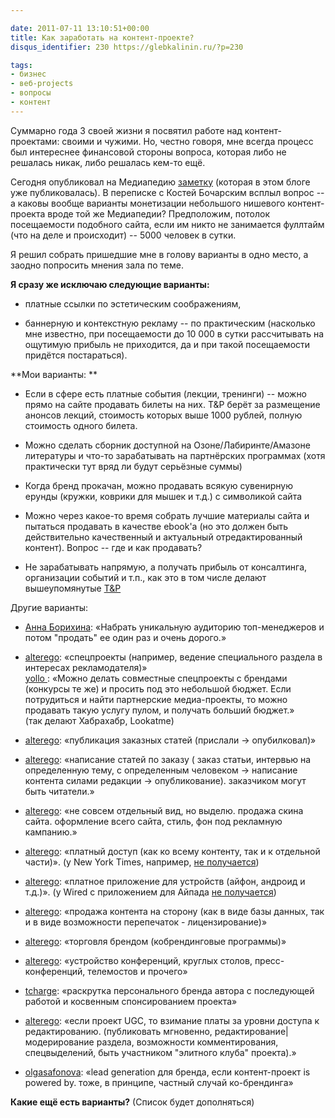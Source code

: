 ```yaml
---

date: 2011-07-11 13:10:51+00:00
title: Как заработать на контент-проекте?
disqus_identifier: 230 https://glebkalinin.ru/?p=230

tags:
- бизнес
- веб-projects
- вопросы
- контент
---
```


Суммарно года 3 своей жизни я посвятил работе над контент-проектами: своими и чужими. Но, честно говоря, мне всегда процесс был интереснее финансовой стороны вопроса, которая либо не решалась никак, либо решалась кем-то ещё.

Сегодня опубликовал на Медиапедию [заметку](http://mediapedia.ru/2011/07/11/google-docs-wordpress-indesign-newspaper/) (которая в этом блоге уже публиковалась). В переписке с Костей Бочарским всплыл вопрос -- а каковы вообще варианты монетизации небольшого нишевого контент-проекта вроде той же Медиапедии? Предположим, потолок посещаемости подобного сайта, если им никто не занимается фуллтайм (что на деле и происходит) -- 5000 человек в сутки.

Я решил собрать пришедшие мне в голову варианты в одно место, а заодно попросить мнения зала по теме.

<!-- more -->

**Я сразу же исключаю следующие варианты:**




	
  * платные ссылки по эстетическим соображениям, 

	
  * баннерную и контекстную рекламу -- по практическим (насколько мне известно, при посещаемости до 10 000 в сутки рассчитывать на ощутимую прибыль не приходится, да и при такой посещаемости придётся постараться). 




**Мои варианты:
**



	
  * Если в сфере есть платные события (лекции, тренинги) -- можно прямо на сайте продавать билеты на них. T&P берёт за размещение анонсов лекций, стоимость которых выше 1000 рублей, полную стоимость одного билета.

	
  * Можно сделать сборник доступной на Озоне/Лабиринте/Амазоне литературы и что-то зарабатывать на партнёрских программах (хотя практически тут вряд ли будут серьёзные суммы)

	
  * Когда бренд прокачан, можно продавать всякую сувенирную ерунды (кружки, коврики для мышек и т.д.) с символикой сайта

	
  * Можно через какое-то время собрать лучшие материалы сайта и пытаться продавать в качестве ebook'а (но это должен быть действительно качественный и актуальный отредактированный контент). Вопрос -- где и как продавать?

	
  * Не зарабатывать напрямую, а получать прибыль от консалтинга, организации событий и т.п., как это в том числе делают вышеупомянутые [T&P](http://theoryandpractice.ru/pages/consulting)



Другие варианты:


  * [Анна Борихина](http://twitter.com/#!/N_Anna_N): «Набрать уникальную аудиторию топ-менеджеров и потом "продать" ее один раз и очень дорого.»


  * [alterego](http://friendfeed.com/alterego): «спецпроекты (например, ведение специального раздела в интересах рекламодателя)»  
[ yollo ](http://friendfeed.com/yollo): «Можно делать совместные спецпроекты с брендами (конкурсы те же) и просить под это небольшой бюджет. Если потрудиться и найти партнерские медиа-проекты, то можно продавать такую услугу пулом, и получать больший бюджет.»  
(так делают Хабрахабр, Lookatme)


  * [alterego](http://friendfeed.com/alterego):  «публикация заказных статей (прислали -> опубилковал)»


  * [alterego](http://friendfeed.com/alterego): «написание статей по заказу ( заказ статьи, интервью на определенную тему, с определенным человеком -> написание контента силами редакции -> опубликование). заказчиком могут быть читатели.»


  * [alterego](http://friendfeed.com/alterego): «не совсем отдельный вид, но выделю. продажа скина сайта. оформление всего сайта, стиль, фон под рекламную кампанию.»


  * [alterego](http://friendfeed.com/alterego): «платный доступ (как ко всему контенту, так и к отдельной части)». (у New York Times, например, [не получается](http://expert.ru/2011/07/4/pochemu-gazetyi-umirayut-dazhe-v-internete/))


  * [alterego](http://friendfeed.com/alterego): «платное приложение для устройств (айфон, андроид и т.д.)». (у Wired с приложением для Айпада [не получается](http://www.teleread.com/paul-biba/wired-now-available-on-the-ipad-at-no-cost-to-print-subscribers/))


  * [alterego](http://friendfeed.com/alterego): «продажа контента на сторону (как в виде базы данных, так и в виде возможности перепечаток - лицензирование)»


  * [alterego](http://friendfeed.com/alterego): «торговля брендом (кобрендинговые программы)»


  * [alterego](http://friendfeed.com/alterego): «устройство конференций, круглых столов, пресс-конференций, телемостов и прочего»


  * [tcharge](http://friendfeed.com/tcharge): «раскрутка персонального бренда автора с последующей работой и косвенным спонсированием проекта»


  * [alterego](http://friendfeed.com/alterego): «если проект UGC, то взимание платы за уровни доступа к редактированию. (публиковать мгновенно, редактирование|модерирование раздела, возможности комментирования, спецвыделений, быть участником "элитного клуба" проекта).»


  * [olgasafonova](http://friendfeed.com/olgasafonova): «lead generation для бренда, если контент-проект is powered by. тоже, в принципе, частный случай ко-брендинга»




**Какие ещё есть варианты?** 
(Список будет дополняться)
